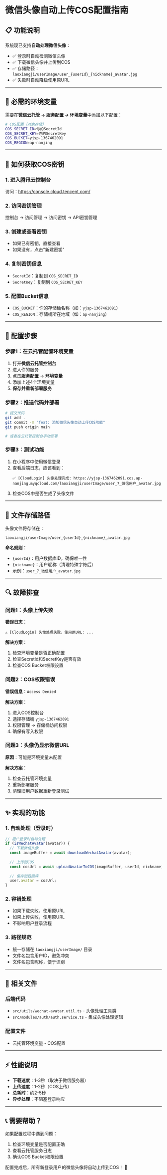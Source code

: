 # 微信头像自动上传COS配置指南

## 📋 功能说明

系统现已支持**自动处理微信头像**：
- ✅ 登录时自动检测微信头像
- ✅ 下载微信头像并上传到COS
- ✅ 存储路径：`laoxiangji/userImage/user_{userId}_{nickname}_avatar.jpg`
- ✅ 失败时自动降级使用原URL

---

## 🔧 必需的环境变量

需要在**微信云托管 → 服务配置 → 环境变量**中添加以下配置：

```bash
# COS配置（对象存储）
COS_SECRET_ID=你的SecretId
COS_SECRET_KEY=你的SecretKey  
COS_BUCKET=yjsp-1367462091
COS_REGION=ap-nanjing
```

---

## 📍 如何获取COS密钥

### 1. 进入腾讯云控制台
访问：https://console.cloud.tencent.com/

### 2. 访问密钥管理
控制台 → 访问管理 → 访问密钥 → API密钥管理

### 3. 创建或查看密钥
- 如果已有密钥，直接查看
- 如果没有，点击"新建密钥"

### 4. 复制密钥信息
- `SecretId`：复制到 `COS_SECRET_ID`
- `SecretKey`：复制到 `COS_SECRET_KEY`

### 5. 配置Bucket信息
- `COS_BUCKET`：你的存储桶名称（如：`yjsp-1367462091`）
- `COS_REGION`：存储桶所在地域（如：`ap-nanjing`）

---

## 🚀 配置步骤

### 步骤1：在云托管配置环境变量

1. 打开**微信云托管控制台**
2. 进入你的服务
3. 点击**服务配置** → **环境变量**
4. 添加上述4个环境变量
5. **保存并重新部署服务**

### 步骤2：推送代码并部署

```bash
# 提交代码
git add .
git commit -m "feat: 添加微信头像自动上传COS功能"
git push origin main

# 或者在云托管控制台手动部署
```

### 步骤3：测试功能

1. 在小程序中使用微信登录
2. 查看后端日志，应该看到：
   ```
   ✅ [CloudLogin] 头像处理完成: https://yjsp-1367462091.cos.ap-nanjing.myqcloud.com/laoxiangji/userImage/user_7_微信用户_avatar.jpg
   ```
3. 检查COS中是否生成了头像文件

---

## 📂 文件存储路径

头像文件将存储在：
```
laoxiangji/userImage/user_{userId}_{nickname}_avatar.jpg
```

**命名规则**：
- `{userId}`：用户数据库ID，确保唯一性
- `{nickname}`：用户昵称（清理特殊字符后）
- 示例：`user_7_微信用户_avatar.jpg`

---

## 🔍 故障排查

### 问题1：头像上传失败

**错误日志**：
```
⚠️ [CloudLogin] 头像处理失败，使用原URL: ...
```

**解决方案**：
1. 检查环境变量是否正确配置
2. 检查SecretId和SecretKey是否有效
3. 检查COS Bucket权限设置

### 问题2：COS权限错误

**错误信息**：`Access Denied`

**解决方案**：
1. 进入COS控制台
2. 选择存储桶 `yjsp-1367462091`
3. 权限管理 → 存储桶访问权限
4. 确保有写入权限

### 问题3：头像仍显示微信URL

**原因**：可能是环境变量未配置

**解决方案**：
1. 检查云托管环境变量
2. 重新部署服务
3. 清理旧用户数据重新登录测试

---

## ✨ 实现的功能

### 1. 自动处理（登录时）
```typescript
// 用户登录时自动处理
if (isWechatAvatar(avatar)) {
  // 下载微信头像
  const imageBuffer = await downloadWechatAvatar(avatar);
  
  // 上传到COS
  const cosUrl = await uploadAvatarToCOS(imageBuffer, userId, nickname);
  
  // 保存到数据库
  user.avatar = cosUrl;
}
```

### 2. 容错处理
- 如果下载失败，使用原URL
- 如果上传失败，使用原URL  
- 不影响用户登录流程

### 3. 路径规范
- 统一存储在 `laoxiangji/userImage/` 目录
- 文件名包含用户ID，避免冲突
- 文件名包含昵称，便于识别

---

## 📝 相关文件

### 后端代码
- `src/utils/wechat-avatar.util.ts` - 头像处理工具类
- `src/modules/auth/auth.service.ts` - 集成头像处理逻辑

### 配置文件
- 云托管环境变量 - COS配置

---

## ⚡ 性能说明

- **下载速度**：1-3秒（取决于微信服务器）
- **上传速度**：1-2秒（COS上传）
- **总耗时**：约2-5秒
- **异步处理**：不阻塞登录响应

---

## 📞 需要帮助？

如果配置过程中遇到问题：
1. 检查环境变量是否配置正确
2. 查看云托管服务日志
3. 确认COS Bucket权限设置

配置完成后，所有新登录用户的微信头像将自动上传到COS！ 🎉

